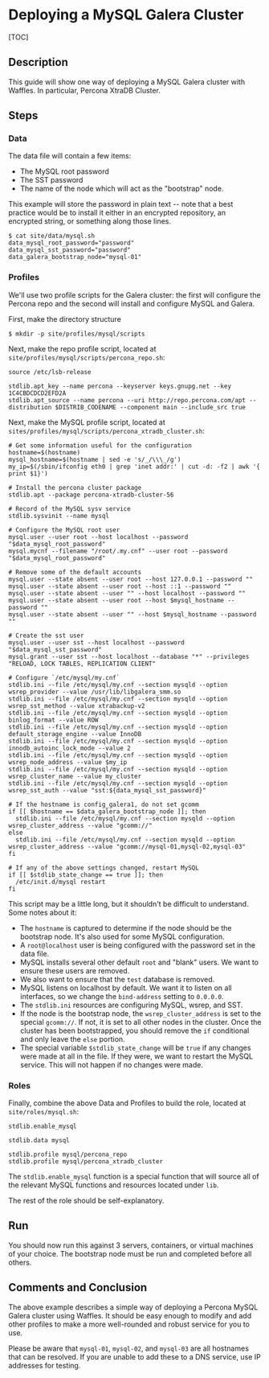 # Deploying a MySQL Galera Cluster

[TOC]

## Description

This guide will show one way of deploying a MySQL Galera cluster with Waffles. In particular, Percona XtraDB Cluster.

## Steps

### Data

The data file will contain a few items:

* The MySQL root password
* The SST password
* The name of the node which will act as the "bootstrap" node.

This example will store the password in plain text -- note that a best practice would be to install it either in an encrypted repository, an encrypted string, or something along those lines.

```shell
$ cat site/data/mysql.sh
data_mysql_root_password="password"
data_mysql_sst_password="password"
data_galera_bootstrap_node="mysql-01"
```

### Profiles

We'll use two profile scripts for the Galera cluster: the first will configure the Percona repo and the second will install and configure MySQL and Galera.

First, make the directory structure

```shell
$ mkdir -p site/profiles/mysql/scripts
```

Next, make the repo profile script, located at `site/profiles/mysql/scripts/percona_repo.sh`:

```shell
source /etc/lsb-release

stdlib.apt_key --name percona --keyserver keys.gnupg.net --key 1C4CBDCDCD2EFD2A
stdlib.apt_source --name percona --uri http://repo.percona.com/apt --distribution $DISTRIB_CODENAME --component main --include_src true
```

Next, make the MySQL profile script, located at `sites/profiles/mysql/scripts/percona_xtradb_cluster.sh`:

```shell
# Get some information useful for the configuration
hostname=$(hostname)
mysql_hostname=$(hostname | sed -e 's/_/\\\_/g')
my_ip=$(/sbin/ifconfig eth0 | grep 'inet addr:' | cut -d: -f2 | awk '{ print $1}')

# Install the percona cluster package
stdlib.apt --package percona-xtradb-cluster-56

# Record of the MySQL sysv service
stdlib.sysvinit --name mysql

# Configure the MySQL root user
mysql.user --user root --host localhost --password "$data_mysql_root_password"
mysql.mycnf --filename "/root/.my.cnf" --user root --password "$data_mysql_root_password"

# Remove some of the default accounts
mysql.user --state absent --user root --host 127.0.0.1 --password ""
mysql.user --state absent --user root --host ::1 --password ""
mysql.user --state absent --user "" --host localhost --password ""
mysql.user --state absent --user root --host $mysql_hostname --password ""
mysql.user --state absent --user "" --host $mysql_hostname --password ""

# Create the sst user
mysql.user --user sst --host localhost --password "$data_mysql_sst_password"
mysql.grant --user sst --host localhost --database "*" --privileges "RELOAD, LOCK TABLES, REPLICATION CLIENT"

# Configure `/etc/mysql/my.cnf`
stdlib.ini --file /etc/mysql/my.cnf --section mysqld --option wsrep_provider --value /usr/lib/libgalera_smm.so
stdlib.ini --file /etc/mysql/my.cnf --section mysqld --option wsrep_sst_method --value xtrabackup-v2
stdlib.ini --file /etc/mysql/my.cnf --section mysqld --option binlog_format --value ROW
stdlib.ini --file /etc/mysql/my.cnf --section mysqld --option default_storage_engine --value InnoDB
stdlib.ini --file /etc/mysql/my.cnf --section mysqld --option innodb_autoinc_lock_mode --value 2
stdlib.ini --file /etc/mysql/my.cnf --section mysqld --option wsrep_node_address --value $my_ip
stdlib.ini --file /etc/mysql/my.cnf --section mysqld --option wsrep_cluster_name --value my_cluster
stdlib.ini --file /etc/mysql/my.cnf --section mysqld --option wsrep_sst_auth --value "sst:${data_mysql_sst_password}"

# If the hostname is config_galera1, do not set gcomm
if [[ $hostname == $data_galera_bootstrap_node ]]; then
  stdlib.ini --file /etc/mysql/my.cnf --section mysqld --option wsrep_cluster_address --value "gcomm://"
else
  stdlib.ini --file /etc/mysql/my.cnf --section mysqld --option wsrep_cluster_address --value "gcomm://mysql-01,mysql-02,mysql-03"
fi

# If any of the above settings changed, restart MySQL
if [[ $stdlib_state_change == true ]]; then
  /etc/init.d/mysql restart
fi
```

This script may be a little long, but it shouldn't be difficult to understand. Some notes about it:

* The `hostname` is captured to determine if the node should be the bootstrap node. It's also used for some MySQL configuration.
* A `root@localhost` user is being configured with the password set in the data file.
* MySQL installs several other default `root` and "blank" users. We want to ensure these users are removed.
* We also want to ensure that the `test` database is removed.
* MySQL listens on localhost by default. We want it to listen on all interfaces, so we change the `bind-address` setting to `0.0.0.0`.
* The `stdlib.ini` resources are configuring MySQL, wsrep, and SST.
* If the node is the bootstrap node, the `wsrep_cluster_address` is set to the special `gcomm://`. If not, it is set to all other nodes in the cluster. Once the cluster has been bootstrapped, you should remove the `if` conditional and only leave the `else` portion.
* The special variable `$stdlib_state_change` will be `true` if any changes were made at all in the file. If they were, we want to restart the MySQL service. This will not happen if no changes were made.

### Roles

Finally, combine the above Data and Profiles to build the role, located at `site/roles/mysql.sh`:

```shell
stdlib.enable_mysql

stdlib.data mysql

stdlib.profile mysql/percona_repo
stdlib.profile mysql/percona_xtradb_cluster
```

The `stdlib.enable_mysql` function is a special function that will source all of the relevant MySQL functions and resources located under `lib`.

The rest of the role should be self-explanatory.

## Run

You should now run this against 3 servers, containers, or virtual machines of your choice. The bootstrap node must be run and completed before all others.

## Comments and Conclusion

The above example describes a simple way of deploying a Percona MySQL Galera cluster using Waffles. It should be easy enough to modify and add other profiles to make a more well-rounded and robust service for you to use.

Please be aware that `mysql-01`, `mysql-02`, and `mysql-03` are all hostnames that can be resolved. If you are unable to add these to a DNS service, use IP addresses for testing.
